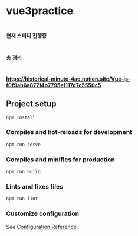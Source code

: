 # vue3practice
#  <h4>현재 스터디 진행중 </h4>
#  <h4>총 정리</h4>
#  <h4>https://historical-minute-4ae.notion.site/Vue-js-f0f9ab6e877f4b7795e1117d7c5550c5</h4>

## Project setup
```
npm install
```

### Compiles and hot-reloads for development
```
npm run serve
```

### Compiles and minifies for production
```
npm run build
```

### Lints and fixes files
```
npm run lint
```

### Customize configuration
See [Configuration Reference](https://cli.vuejs.org/config/).
